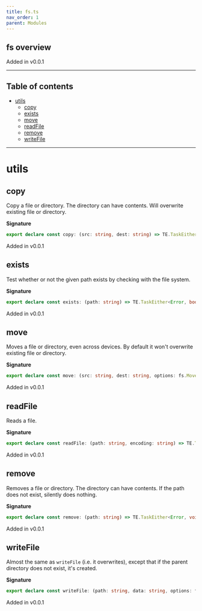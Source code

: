 ```yaml
---
title: fs.ts
nav_order: 1
parent: Modules
---
```


## fs overview

Added in v0.0.1

---

<h2 class="text-delta">Table of contents</h2>

- [utils](#utils)
  - [copy](#copy)
  - [exists](#exists)
  - [move](#move)
  - [readFile](#readfile)
  - [remove](#remove)
  - [writeFile](#writefile)

---

# utils

## copy

Copy a file or directory. The directory can have contents. Will overwrite existing file or directory.

**Signature**

```ts
export declare const copy: (src: string, dest: string) => TE.TaskEither<Error, void>
```

Added in v0.0.1

## exists

Test whether or not the given path exists by checking with the file system.

**Signature**

```ts
export declare const exists: (path: string) => TE.TaskEither<Error, boolean>
```

Added in v0.0.1

## move

Moves a file or directory, even across devices. By default it won't overwrite existing file or directory.

**Signature**

```ts
export declare const move: (src: string, dest: string, options: fs.MoveOptions) => TE.TaskEither<Error, void>
```

Added in v0.0.1

## readFile

Reads a file.

**Signature**

```ts
export declare const readFile: (path: string, encoding: string) => TE.TaskEither<Error, string>
```

Added in v0.0.1

## remove

Removes a file or directory. The directory can have contents. If the path does not exist, silently does nothing.

**Signature**

```ts
export declare const remove: (path: string) => TE.TaskEither<Error, void>
```

Added in v0.0.1

## writeFile

Almost the same as `writeFile` (i.e. it overwrites), except that if the parent directory does not exist, it's created.

**Signature**

```ts
export declare const writeFile: (path: string, data: string, options: fs.WriteFileOptions) => TE.TaskEither<Error, void>
```

Added in v0.0.1
